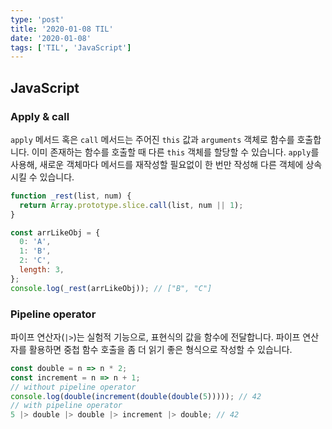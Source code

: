 ```yaml
---
type: 'post'
title: '2020-01-08 TIL'
date: '2020-01-08'
tags: ['TIL', 'JavaScript']
---
```


## JavaScript

### Apply & call

`apply` 메서드 혹은 `call` 메서드는 주어진 `this` 값과 `arguments` 객체로 함수를 호출합니다. 이미 존재하는 함수를 호출할 때 다른 `this` 객체를 할당할 수 있습니다. `apply`를 사용해, 새로운 객체마다 메서드를 재작성할 필요없이 한 번만 작성해 다른 객체에 상속시킬 수 있습니다.

```javascript
function _rest(list, num) {
  return Array.prototype.slice.call(list, num || 1);
}

const arrLikeObj = {
  0: 'A',
  1: 'B',
  2: 'C',
  length: 3,
};
console.log(_rest(arrLikeObj)); // ["B", "C"]
```

### Pipeline operator

파이프 연산자(`|>`)는 실험적 기능으로, 표현식의 값을 함수에 전달합니다. 파이프 연산자를 활용하면 중첩 함수 호출을 좀 더 읽기 좋은 형식으로 작성할 수 있습니다.

```javascript
const double = n => n * 2;
const increment = n => n + 1;
// without pipeline operator
console.log(double(increment(double(double(5))))); // 42
// with pipeline operator
5 |> double |> double |> increment |> double; // 42
```
